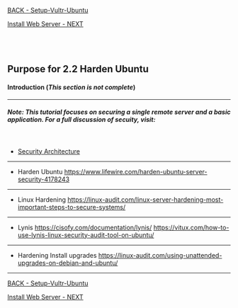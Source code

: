 <!-- ------------------------------------------------------------------------- -->

<div class="page-back">

[BACK - Setup-Vultr-Ubuntu](/Setup/purposes/pfr0301_Setup-Vultr-Ubuntu.md)
</div><div class="page-next">

[Install Web Server - NEXT](/Setup/purposes/pfr0303_Setup-Web-Server-Ubuntu.md)
</div><div style="margin-top:35px">&nbsp;</div>

<!-- ------------------------------------------------------------------------- -->

## Purpose for 2.2 Harden Ubuntu

#### Introduction  (*This section is not complete*)
----

##### Note: This tutorial focuses on securing a single remote server and a basic application. For a full discussion of secuity, visit:
<br />

- [Security Architecture](https://www.educba.com/security-architecture/)

----
- Harden Ubuntu
https://www.lifewire.com/harden-ubuntu-server-security-4178243
----
- Linux Hardening
https://linux-audit.com/linux-server-hardening-most-important-steps-to-secure-systems/
----
- Lynis
https://cisofy.com/documentation/lynis/
https://vitux.com/how-to-use-lynis-linux-security-audit-tool-on-ubuntu/
----
- Hardening Install upgrades
https://linux-audit.com/using-unattended-upgrades-on-debian-and-ubuntu/
----

<!-- ------------------------------------------------------------------------- -->

<div class="page-back">

[BACK - Setup-Vultr-Ubuntu](/Setup/purposes/pfr0301_Setup-Vultr-Ubuntu.md)
</div><div class="page-next">

[Install Web Server - NEXT](/Setup/purposes/pfr0303_Setup-Web-Server-Ubuntu.md)
</div>

<!-- ------------------------------------------------------------------------- -->

